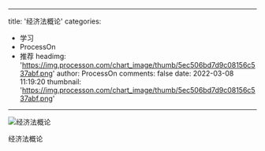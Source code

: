 
---
title: '经济法概论'
categories: 
 - 学习
 - ProcessOn
 - 推荐
headimg: 'https://img.processon.com/chart_image/thumb/5ec506bd7d9c08156c537abf.png'
author: ProcessOn
comments: false
date: 2022-03-08 11:19:20
thumbnail: 'https://img.processon.com/chart_image/thumb/5ec506bd7d9c08156c537abf.png'
---

<div>   
<img class="thumb" alt="经济法概论" src="https://img.processon.com/chart_image/thumb/5ec506bd7d9c08156c537abf.png" referrerpolicy="no-referrer">
<p>经济法概论</p>  
</div>
            